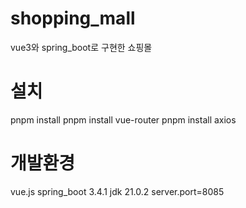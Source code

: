 # shopping_mall
vue3와 spring_boot로 구현한 쇼핑몰
# 설치
pnpm install
pnpm install vue-router
pnpm install axios

# 개발환경
vue.js
spring_boot 3.4.1
jdk 21.0.2
server.port=8085